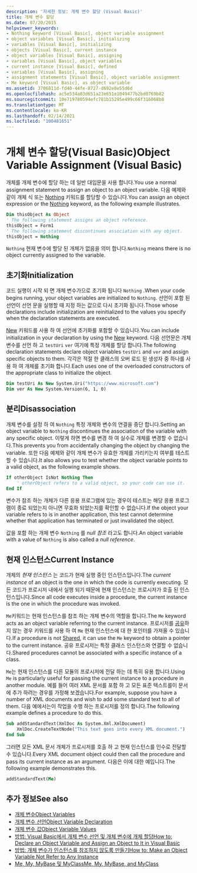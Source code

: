 ```yaml
---
description: '자세한 정보: 개체 변수 할당 (Visual Basic)'
title: 개체 변수 할당
ms.date: 07/20/2015
helpviewer_keywords:
- Nothing keyword [Visual Basic], object variable assignment
- object variables [Visual Basic], initializing
- variables [Visual Basic], initializing
- objects [Visual Basic], current instance
- object variables [Visual Basic], assigning
- variables [Visual Basic], object variables
- current instance [Visual Basic], defined
- variables [Visual Basic], assigning
- assignment statements [Visual Basic], object variable assignment
- Me keyword [Visual Basic], as object variable
ms.assetid: 3706811d-fd40-44fe-8727-d692e8e55d6d
ms.openlocfilehash: ac5e534a03d651a23e651e1049477b2bd0769b82
ms.sourcegitcommit: 10e719780594efc781b15295e499c66f316068b8
ms.translationtype: MT
ms.contentlocale: ko-KR
ms.lasthandoff: 02/14/2021
ms.locfileid: "100481651"
---
```

# <a name="object-variable-assignment-visual-basic"></a><span data-ttu-id="88c3d-103">개체 변수 할당(Visual Basic)</span><span class="sxs-lookup"><span data-stu-id="88c3d-103">Object Variable Assignment (Visual Basic)</span></span>

<span data-ttu-id="88c3d-104">개체를 개체 변수에 할당 하는 데 일반 대입문을 사용 합니다.</span><span class="sxs-lookup"><span data-stu-id="88c3d-104">You use a normal assignment statement to assign an object to an object variable.</span></span> <span data-ttu-id="88c3d-105">다음 예제와 같이 개체 식 또는 [Nothing](../../../language-reference/nothing.md) 키워드를 할당할 수 있습니다.</span><span class="sxs-lookup"><span data-stu-id="88c3d-105">You can assign an object expression or the [Nothing](../../../language-reference/nothing.md) keyword, as the following example illustrates.</span></span>

```vb
Dim thisObject As Object
' The following statement assigns an object reference.
thisObject = Form1
' The following statement discontinues association with any object.
thisObject = Nothing
```

<span data-ttu-id="88c3d-106">`Nothing` 현재 변수에 할당 된 개체가 없음을 의미 합니다.</span><span class="sxs-lookup"><span data-stu-id="88c3d-106">`Nothing` means there is no object currently assigned to the variable.</span></span>

## <a name="initialization"></a><span data-ttu-id="88c3d-107">초기화</span><span class="sxs-lookup"><span data-stu-id="88c3d-107">Initialization</span></span>

<span data-ttu-id="88c3d-108">코드 실행이 시작 되 면 개체 변수가으로 초기화 됩니다 `Nothing` .</span><span class="sxs-lookup"><span data-stu-id="88c3d-108">When your code begins running, your object variables are initialized to `Nothing`.</span></span> <span data-ttu-id="88c3d-109">선언이 포함 된 선언이 선언 문을 실행할 때 지정 하는 값으로 다시 초기화 됩니다.</span><span class="sxs-lookup"><span data-stu-id="88c3d-109">Those whose declarations include initialization are reinitialized to the values you specify when the declaration statements are executed.</span></span>

<span data-ttu-id="88c3d-110">[New](../../../language-reference/operators/new-operator.md) 키워드를 사용 하 여 선언에 초기화를 포함할 수 있습니다.</span><span class="sxs-lookup"><span data-stu-id="88c3d-110">You can include initialization in your declaration by using the [New](../../../language-reference/operators/new-operator.md) keyword.</span></span> <span data-ttu-id="88c3d-111">다음 선언문은 개체 변수를 선언 하 고 `testUri` `ver` 여기에 특정 개체를 할당 합니다.</span><span class="sxs-lookup"><span data-stu-id="88c3d-111">The following declaration statements declare object variables `testUri` and `ver` and assign specific objects to them.</span></span> <span data-ttu-id="88c3d-112">각각은 적절 한 클래스의 오버 로드 된 생성자 중 하나를 사용 하 여 개체를 초기화 합니다.</span><span class="sxs-lookup"><span data-stu-id="88c3d-112">Each uses one of the overloaded constructors of the appropriate class to initialize the object.</span></span>

```vb
Dim testUri As New System.Uri("https://www.microsoft.com")
Dim ver As New System.Version(6, 1, 0)
```

## <a name="disassociation"></a><span data-ttu-id="88c3d-113">분리</span><span class="sxs-lookup"><span data-stu-id="88c3d-113">Disassociation</span></span>

<span data-ttu-id="88c3d-114">개체 변수를 설정 하 여 `Nothing` 특정 개체와 변수의 연결을 중단 합니다.</span><span class="sxs-lookup"><span data-stu-id="88c3d-114">Setting an object variable to `Nothing` discontinues the association of the variable with any specific object.</span></span> <span data-ttu-id="88c3d-115">이렇게 하면 변수를 변경 하 여 실수로 개체를 변경할 수 없습니다.</span><span class="sxs-lookup"><span data-stu-id="88c3d-115">This prevents you from accidentally changing the object by changing the variable.</span></span> <span data-ttu-id="88c3d-116">또한 다음 예제와 같이 개체 변수가 유효한 개체를 가리키는지 여부를 테스트할 수 있습니다.</span><span class="sxs-lookup"><span data-stu-id="88c3d-116">It also allows you to test whether the object variable points to a valid object, as the following example shows.</span></span>

```vb
If otherObject IsNot Nothing Then
    ' otherObject refers to a valid object, so your code can use it.
End If
```

<span data-ttu-id="88c3d-117">변수가 참조 하는 개체가 다른 응용 프로그램에 있는 경우이 테스트는 해당 응용 프로그램이 종료 되었는지 아니면 무효화 되었는지를 확인할 수 없습니다.</span><span class="sxs-lookup"><span data-stu-id="88c3d-117">If the object your variable refers to is in another application, this test cannot determine whether that application has terminated or just invalidated the object.</span></span>

<span data-ttu-id="88c3d-118">값을 포함 하는 개체 변수 `Nothing` 를 *null 참조* 라고도 합니다.</span><span class="sxs-lookup"><span data-stu-id="88c3d-118">An object variable with a value of `Nothing` is also called a *null reference*.</span></span>

## <a name="current-instance"></a><span data-ttu-id="88c3d-119">현재 인스턴스</span><span class="sxs-lookup"><span data-stu-id="88c3d-119">Current Instance</span></span>

<span data-ttu-id="88c3d-120">개체의 *현재 인스턴스* 는 코드가 현재 실행 중인 인스턴스입니다.</span><span class="sxs-lookup"><span data-stu-id="88c3d-120">The *current instance* of an object is the one in which the code is currently executing.</span></span> <span data-ttu-id="88c3d-121">모든 코드가 프로시저 내에서 실행 되기 때문에 현재 인스턴스는 프로시저가 호출 된 인스턴스입니다.</span><span class="sxs-lookup"><span data-stu-id="88c3d-121">Since all code executes inside a procedure, the current instance is the one in which the procedure was invoked.</span></span>

<span data-ttu-id="88c3d-122">`Me`키워드는 현재 인스턴스를 참조 하는 개체 변수의 역할을 합니다.</span><span class="sxs-lookup"><span data-stu-id="88c3d-122">The `Me` keyword acts as an object variable referring to the current instance.</span></span> <span data-ttu-id="88c3d-123">프로시저를 [공유](../../../language-reference/modifiers/shared.md)하지 않는 경우 키워드를 사용 하 여 `Me` 현재 인스턴스에 대 한 포인터를 가져올 수 있습니다.</span><span class="sxs-lookup"><span data-stu-id="88c3d-123">If a procedure is not [Shared](../../../language-reference/modifiers/shared.md), it can use the `Me` keyword to obtain a pointer to the current instance.</span></span> <span data-ttu-id="88c3d-124">공유 프로시저는 특정 클래스 인스턴스와 연결할 수 없습니다.</span><span class="sxs-lookup"><span data-stu-id="88c3d-124">Shared procedures cannot be associated with a specific instance of a class.</span></span>

<span data-ttu-id="88c3d-125">`Me`는 현재 인스턴스를 다른 모듈의 프로시저에 전달 하는 데 특히 유용 합니다.</span><span class="sxs-lookup"><span data-stu-id="88c3d-125">Using `Me` is particularly useful for passing the current instance to a procedure in another module.</span></span> <span data-ttu-id="88c3d-126">예를 들어 여러 XML 문서를 포함 하 고 모든 표준 텍스트를이 문서에 추가 하려는 경우를 가정해 보겠습니다.</span><span class="sxs-lookup"><span data-stu-id="88c3d-126">For example, suppose you have a number of XML documents and wish to add some standard text to all of them.</span></span> <span data-ttu-id="88c3d-127">다음 예에서는이 작업을 수행 하는 프로시저를 정의 합니다.</span><span class="sxs-lookup"><span data-stu-id="88c3d-127">The following example defines a procedure to do this.</span></span>

```vb
Sub addStandardText(XmlDoc As System.Xml.XmlDocument)
    XmlDoc.CreateTextNode("This text goes into every XML document.")
End Sub
```

<span data-ttu-id="88c3d-128">그러면 모든 XML 문서 개체가 프로시저를 호출 하 고 현재 인스턴스를 인수로 전달할 수 있습니다.</span><span class="sxs-lookup"><span data-stu-id="88c3d-128">Every XML document object could then call the procedure and pass its current instance as an argument.</span></span> <span data-ttu-id="88c3d-129">다음은 이에 대한 예입니다.</span><span class="sxs-lookup"><span data-stu-id="88c3d-129">The following example demonstrates this.</span></span>

```vb
addStandardText(Me)
```

## <a name="see-also"></a><span data-ttu-id="88c3d-130">추가 정보</span><span class="sxs-lookup"><span data-stu-id="88c3d-130">See also</span></span>

- [<span data-ttu-id="88c3d-131">개체 변수</span><span class="sxs-lookup"><span data-stu-id="88c3d-131">Object Variables</span></span>](object-variables.md)
- [<span data-ttu-id="88c3d-132">개체 변수 선언</span><span class="sxs-lookup"><span data-stu-id="88c3d-132">Object Variable Declaration</span></span>](object-variable-declaration.md)
- [<span data-ttu-id="88c3d-133">개체 변수 값</span><span class="sxs-lookup"><span data-stu-id="88c3d-133">Object Variable Values</span></span>](object-variable-values.md)
- [<span data-ttu-id="88c3d-134">방법: Visual Basic에서 개체 변수 선언 및 개체 변수에 개체 할당</span><span class="sxs-lookup"><span data-stu-id="88c3d-134">How to: Declare an Object Variable and Assign an Object to It in Visual Basic</span></span>](how-to-declare-an-object-variable-and-assign-an-object-to-it.md)
- [<span data-ttu-id="88c3d-135">방법: 개체 변수가 인스턴스를 참조하지 않도록 만들기</span><span class="sxs-lookup"><span data-stu-id="88c3d-135">How to: Make an Object Variable Not Refer to Any Instance</span></span>](how-to-make-an-object-variable-not-refer-to-any-instance.md)
- [<span data-ttu-id="88c3d-136">Me, My, MyBase 및 MyClass</span><span class="sxs-lookup"><span data-stu-id="88c3d-136">Me, My, MyBase, and MyClass</span></span>](../../program-structure/me-my-mybase-and-myclass.md)
